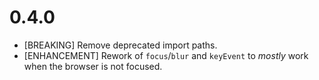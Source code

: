 # 0.4.0

- [BREAKING] Remove deprecated import paths.
- [ENHANCEMENT] Rework of `focus`/`blur` and `keyEvent` to _mostly_ work when the browser is not
  focused.
